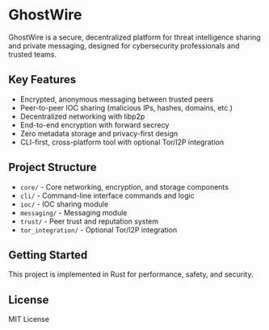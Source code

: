 # GhostWire

GhostWire is a secure, decentralized platform for threat intelligence sharing and private messaging, designed for cybersecurity professionals and trusted teams.

## Key Features

- Encrypted, anonymous messaging between trusted peers
- Peer-to-peer IOC sharing (malicious IPs, hashes, domains, etc.)
- Decentralized networking with libp2p
- End-to-end encryption with forward secrecy
- Zero metadata storage and privacy-first design
- CLI-first, cross-platform tool with optional Tor/I2P integration

## Project Structure

- `core/` - Core networking, encryption, and storage components
- `cli/` - Command-line interface commands and logic
- `ioc/` - IOC sharing module
- `messaging/` - Messaging module
- `trust/` - Peer trust and reputation system
- `tor_integration/` - Optional Tor/I2P integration

## Getting Started

This project is implemented in Rust for performance, safety, and security.

## License

MIT License
